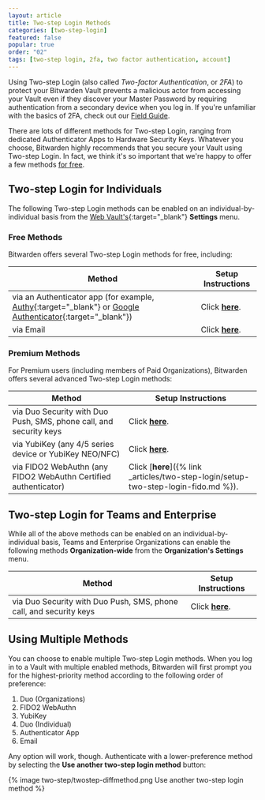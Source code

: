 ```yaml
---
layout: article
title: Two-step Login Methods
categories: [two-step-login]
featured: false
popular: true
order: "02"
tags: [two-step login, 2fa, two factor authentication, account]
---
```


Using Two-step Login (also called *Two-factor Authentication*, or *2FA*) to protect your Bitwarden Vault prevents a malicious actor from accessing your Vault even if they discover your Master Password by requiring authentication from a secondary device when you log in. If you're unfamiliar with the basics of 2FA, check out our [Field Guide]({{site.baseurl}}/bitwarden-field-guide-two-step-login/).

There are lots of different methods for Two-step Login, ranging from dedicated Authenticator Apps to Hardware Security Keys. Whatever you choose, Bitwarden highly recommends that you secure your Vault using Two-step Login. In fact, we think it's so important that we're happy to offer a few methods [for free](#free-methods).

## Two-step Login for Individuals

The following Two-step Login methods can be enabled on an individual-by-individual basis from the [Web Vault's](https://vault.bitwarden.com/){:target="\_blank"} **Settings** menu.

### Free Methods

Bitwarden offers several Two-step Login methods for free, including:

|Method|Setup Instructions|
|------|------------------|
|via an Authenticator app (for example, [Authy](https://authy.com/){:target="_blank"} or [Google Authenticator](https://support.google.com/accounts/answer/1066447?hl=en){:target="_blank"})|Click [**here**]({{site.baseurl}}/setup-two-step-login-authenticator/).|[**here**]({{site.baseurl}}/setup-two-step-login-authenticator/)
|via Email|Click [**here**]({{site.baseurl}}/setup-two-step-login-email/).|

### Premium Methods

For Premium users (including members of Paid Organizations), Bitwarden offers several advanced Two-step Login methods:

|Method|Setup Instructions|
|------|------------------|
|via Duo Security with Duo Push, SMS, phone call, and security keys|Click [**here**]({{site.baseurl}}/setup-two-step-login-duo/).|[**here**]({{site.baseurl}}/setup-two-step-login-duo/)[**here**]({{site.baseurl}}/setup-two-step-login-duo/)
|via YubiKey (any 4/5 series device or YubiKey NEO/NFC)|Click [**here**]({{site.baseurl}}/setup-two-step-login-yubikey/).|[**here**]({{site.baseurl}}/setup-two-step-login-yubikey/)
|via FIDO2 WebAuthn (any FIDO2 WebAuthn Certified authenticator)|Click [**here**]({% link _articles/two-step-login/setup-two-step-login-fido.md %}).|

## Two-step Login for Teams and Enterprise

While all of the above methods can be enabled on an individual-by-individual basis, Teams and Enterprise Organizations can enable the following methods **Organization-wide** from the **Organization's Settings** menu.

|Method|Setup Instructions|
|------|------------------|
|via Duo Security with Duo Push, SMS, phone call, and security keys|Click [**here**]({{site.baseurl}}/setup-two-step-login-duo/).|

## Using Multiple Methods

You can choose to enable multiple Two-step Login methods. When you log in to a Vault with multiple enabled methods, Bitwarden will first prompt you for the highest-priority method according to the following order of preference:

1. Duo (Organizations)
2. FIDO2 WebAuthn
3. YubiKey
4. Duo (Individual)
5. Authenticator App
6. Email

Any option will work, though. Authenticate with a lower-preference method by selecting the **Use another two-step login method** button:

{% image two-step/twostep-diffmethod.png Use another two-step login method %}
